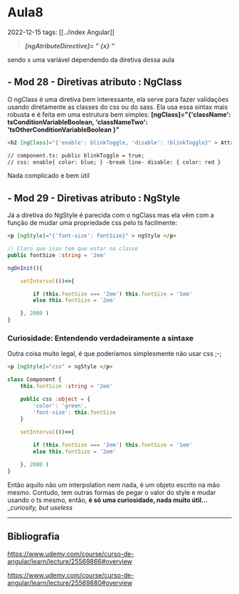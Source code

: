 # Aula8
2022-12-15
tags: [[../index Angular]]

> *__[ngAtributeDirective]= " {x} "__*

sendo x uma variável dependendo da diretiva dessa aula

## - Mod 28 - Diretivas atributo : NgClass

O ngClass é uma diretiva bem interessante, ela serve para fazer validações usando diretamente as classes do css ou do sass. Ela usa essa sintax mais robusta e é feita em uma estrutura bem simples: 
**[ngClass]="{'className': tsConditionVariableBoolean, 'classNameTwo': 'tsOtherConditionVariableBoolean }"**

~~~html
<h2 [ngClass]="{'enable': blinkToggle, 'disable': !blinkToggle}" > Attribute Directives </h2>

// component.ts: public blinkToggle = true;
// css: enable{ color: blue; } -break line- disable: { color: red }
~~~

Nada complicado e bem útil

## - Mod 29 - Diretivas atributo : NgStyle

Já a diretiva do NgStyle é parecida com o ngClass mas ela vêm com a função de mudar uma propriedade css pelo ts facilmente:

~~~html
<p [ngStyle]="{'font-size': fontSize}" > ngStyle </p>
~~~
~~~ts
// Claro que isso tem que estar na classe
public fontSize :string = '2em'

ngOnInit(){

	setInterval(()=>{

		if (this.fontSize === '2em') this.fontSize = '1em'
		else this.fontSize = '2em'

	}, 2000 )
}
~~~

### Curiosidade: Entendendo verdadeiramente a sintaxe

Outra coisa muito legal, é que poderiamos simplesmente não usar css ;-;

~~~html
<p [ngStyle]="css" > ngStyle </p>
~~~

~~~ts
class Component {
	this.fontSize :string = '2em'

	public css :object = {
		'color': 'green',
		'font-size': this.fontSize
	}
	
	setInterval(()=>{

		if (this.fontSize === '2em') this.fontSize = '1em'
		else this.fontSize = '2em'

	}, 2000 )
}
~~~

Então aquilo não um interpolation nem nada, é um objeto escrito na mão mesmo. Contudo, tem outras formas de pegar o valor do style e mudar usando o ts mesmo, então, **é só uma curiosidade, nada muito útil...** 
_*curiosity, but useless*

-----------------------------------------------
## Bibliografia

https://www.udemy.com/course/curso-de-angular/learn/lecture/25569866#overview

https://www.udemy.com/course/curso-de-angular/learn/lecture/25569880#overview
